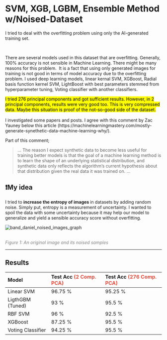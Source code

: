 # SVM, XGB, LGBM, Ensemble Method w/Noised-Dataset
I tried to deal with the overfitting problem using only the AI-generated training set. 

<br>

There are several models used in this dataset that are overfitting.
Generally, 100% accuracy is not sensible in Machine Learning. There might be many reasons for this problem. 
It is a fact that using only generated images for training is not good in terms of model accuracy due to the overfitting problem.
I used deep learning models, linear kernal SVM, XGBoost, Radial basis function kernel SVM, LightBoost with best parameters stemmed from hyperparameter tuning, Voting classifier with another classifiers.
<br>
 
 <mark>
I tried 276 principal components and got sufficient results. However, in 2 principal components, results were very good too. This is very compressed data. Maybe this situation is proof of the not-so-good side of the dataset.</mark><br>
<br>
I investigated some papers and posts. I agree with this comment by Zac Yauney below this article (https://machinelearningmastery.com/mostly-generate-synethetic-data-machine-learning-why/).

Part of this comment;
> ... The reason I expect synthetic data to become less useful for training better models is that the goal of a machine learning method is to learn the shape of an underlying statistical distribution, and synthetic data only reflects the algorithm’s current hypothesis about that distribution given the real data it was trained on. ...



## ❗My idea
<p>I tried to <b> increase the entropy of images </b> in datasets by adding random noise. Simply put, entropy is a measurement of uncertainty. I wanted to spoil the data with some uncertainty because it may help our model to generalize and yield a sensible accuracy score without overfitting. </p>

![band_daniel_noised_images_graph](https://github.com/john-fante/SVM-XGB-LGBM-Ensemble-Method-w-Noised-Dataset/assets/50263592/fd40fcbb-d4e0-4adb-b00c-c0b14b09a702)


<br>
<span style="font-size:1em; color:gray;"> <i> Figure 1: An original image and its noised samples  </i> </span>

<hr>

## Results 

| <b>Model</b>      | <b>Test Acc <span style='color:#e74c3c'>(2 Comp. PCA)</span></b> | <b>Test Acc <span style='color:#e74c3c'>(276 Comp. PCA)</span></b> | 
| :---------------- | :----------- |:----------- |
| Linear SVM        |   96.75 %   |  95.25 %   | 
| LigthGBM (Tuned)  |   93 %   | 95.5 %| 
| RBF SVM           |     96 %   |  92.5 %  | 
| XGBoost           |     87.25 %   |  95.5 %  | 
| Voting Classifier       |     94.25 %   |  95.5 % | 
